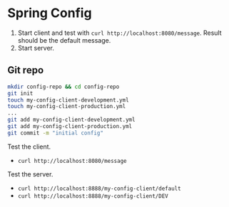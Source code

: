 # Spring Config

1. Start client and test with `curl http://localhost:8080/message`. Result should be the default message.
1. Start server.

## Git repo

```bash
mkdir config-repo && cd config-repo
git init
touch my-config-client-development.yml
touch my-config-client-production.yml
...
git add my-config-client-development.yml
git add my-config-client-production.yml
git commit -m "initial config"
```

Test the client.

* `curl http://localhost:8080/message`

Test the server.

* `curl http://localhost:8888/my-config-client/default`
* `curl http://localhost:8888/my-config-client/DEV`
